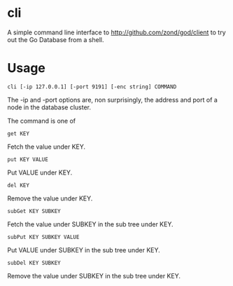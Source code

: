 cli
===

A simple command line interface to http://github.com/zond/god/client to try out the Go Database from a shell.

# Usage

    cli [-ip 127.0.0.1] [-port 9191] [-enc string] COMMAND

The -ip and -port options are, non surprisingly, the address and port of a node in the database cluster.

The command is one of

    get KEY

Fetch the value under KEY.

    put KEY VALUE

Put VALUE under KEY.

    del KEY
		
Remove the value under KEY.

    subGet KEY SUBKEY

Fetch the value under SUBKEY in the sub tree under KEY.

    subPut KEY SUBKEY VALUE

Put VALUE under SUBKEY in the sub tree under KEY.

    subDel KEY SUBKEY

Remove the value under SUBKEY in the sub tree under KEY.


